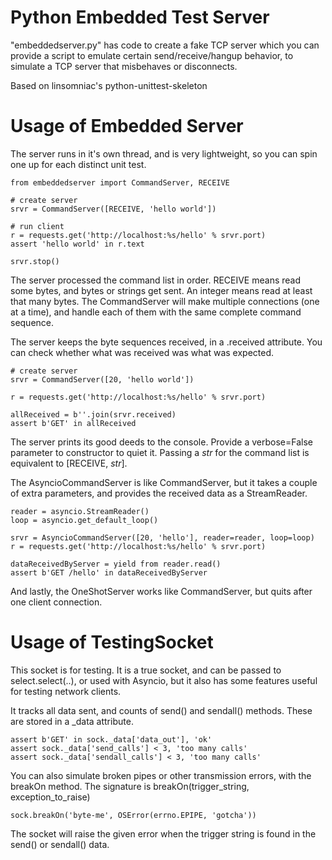 Python Embedded Test Server
========================

"embeddedserver.py" has code to create a fake TCP server which you can
provide a script to emulate certain send/receive/hangup behavior, to
simulate a TCP server that misbehaves or disconnects.  

Based on linsomniac's python-unittest-skeleton

Usage of Embedded Server
===========================


The server runs in it's own thread, and is very lightweight, so you can spin one up for
each distinct unit test.

    from embeddedserver import CommandServer, RECEIVE
    
    # create server
    srvr = CommandServer([RECEIVE, 'hello world'])
    
    # run client
    r = requests.get('http://localhost:%s/hello' % srvr.port)
    assert 'hello world' in r.text
    
    srvr.stop()
    
    
The server processed the command list in order.  RECEIVE means read some bytes, and bytes or strings get sent. 
An integer means read at least that many bytes.   The CommandServer will make multiple connections (one at a time), 
and handle each of them with the same complete command sequence.


The server keeps the byte sequences received, in a .received attribute.  You can check whether what was received
was what was expected.

    # create server
    srvr = CommandServer([20, 'hello world'])
    
    r = requests.get('http://localhost:%s/hello' % srvr.port)
    
    allReceived = b''.join(srvr.received)
    assert b'GET' in allReceived
    
    
The server prints its good deeds to the console.  Provide a verbose=False parameter to constructor
to quiet it.  Passing a *str* for the command list is equivalent to \[RECEIVE, *str*].

The AsyncioCommandServer is like CommandServer, but it takes a couple of extra parameters, and provides 
the received data as a StreamReader.

    reader = asyncio.StreamReader()
    loop = asyncio.get_default_loop()
    
    srvr = AsyncioCommandServer([20, 'hello'], reader=reader, loop=loop)
    r = requests.get('http://localhost:%s/hello' % srvr.port)
    
    dataReceivedByServer = yield from reader.read()
    assert b'GET /hello' in dataReceivedByServer
    
    
 
 And lastly, the OneShotServer works like CommandServer, but quits after one client connection.
  
  
  
  
Usage of TestingSocket
===========================

This socket is for testing.  It is a true socket, and can be passed to select.select(..), or used with Asyncio, but 
it also has some features useful for testing network clients.


It tracks all data sent, and counts of send() and sendall() methods.  These are stored in 
a _data attribute.

    assert b'GET' in sock._data['data_out'], 'ok'
    assert sock._data['send_calls'] < 3, 'too many calls'
    assert sock._data['sendall_calls'] < 3, 'too many calls'
    
    
You can also simulate broken pipes or other transmission errors, with the breakOn method.  The signature
is breakOn(trigger_string, exception_to_raise)

    sock.breakOn('byte-me', OSError(errno.EPIPE, 'gotcha'))
    
The socket will raise the given error when the trigger string is found in the send() or sendall() data.

